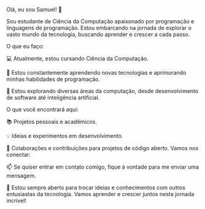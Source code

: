 Olá, eu sou Samuel! 👋

Sou estudante de Ciência da Computação apaixonado por programação e linguagens de programação. Estou embarcando na jornada de explorar o vasto mundo da tecnologia, buscando aprender e crescer a cada passo.

O que eu faço:

💻 Atualmente, estou cursando Ciência da Computação.

🌱 Estou constantemente aprendendo novas tecnologias e aprimorando minhas habilidades de programação.

🔭 Estou explorando diversas áreas da computação, desde desenvolvimento de software até inteligência artificial.

O que você encontrará aqui:

📚 Projetos pessoais e acadêmicos.

💡 Ideias e experimentos em desenvolvimento.

🤝 Colaborações e contribuições para projetos de código aberto.
Vamos nos conectar:

📫 Se quiser entrar em contato comigo, fique à vontade para me enviar uma mensagem.

💬 Estou sempre aberto para trocar ideias e conhecimentos com outros entusiastas da tecnologia.
Vamos aprender e crescer juntos nesta jornada incrível!
